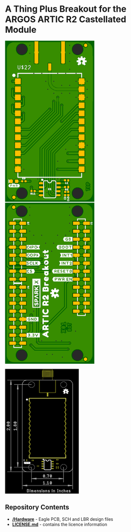 # A Thing Plus Breakout for the ARGOS ARTIC R2 Castellated Module

![Top](./img/Top.png)
![Bottom](./img/Bottom.png)

![Dimensions](./img/Dimensions.png)

## Repository Contents

- [**/Hardware**](./Hardware) - Eagle PCB, SCH and LBR design files
- [**LICENSE.md**](./LICENSE,md) - contains the licence information
